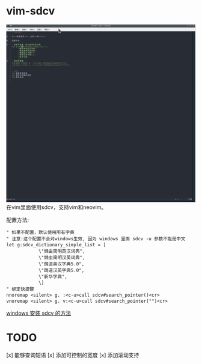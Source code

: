 # vim-sdcv
![sdcv](./sdcv_vim.gif)
在vim里面使用sdcv，支持vim和neovim。

配置方法:
```vimscript
" 如果不配置，默认使用所有字典
" 注意:这个配置不会对windows生效, 因为 windows 里面 sdcv -u 参数不能是中文
let g:sdcv_dictionary_simple_list = [
			\"懒虫简明英汉词典",
			\"懒虫简明汉英词典",
			\"朗道英汉字典5.0",
			\"朗道汉英字典5.0",
			\"新华字典",
			\]
" 绑定快捷键
nnoremap <silent> g. :<c-u>call sdcv#search_pointer()<cr>
vnoremap <silent> g. v:<c-u>call sdcv#search_pointer("")<cr>
```

[windows 安装 sdcv 的方法](./compile-sdcv-in-msys2.md)
# TODO
[x] 能够查询短语
[x] 添加可控制的宽度
[x] 添加滚动支持


